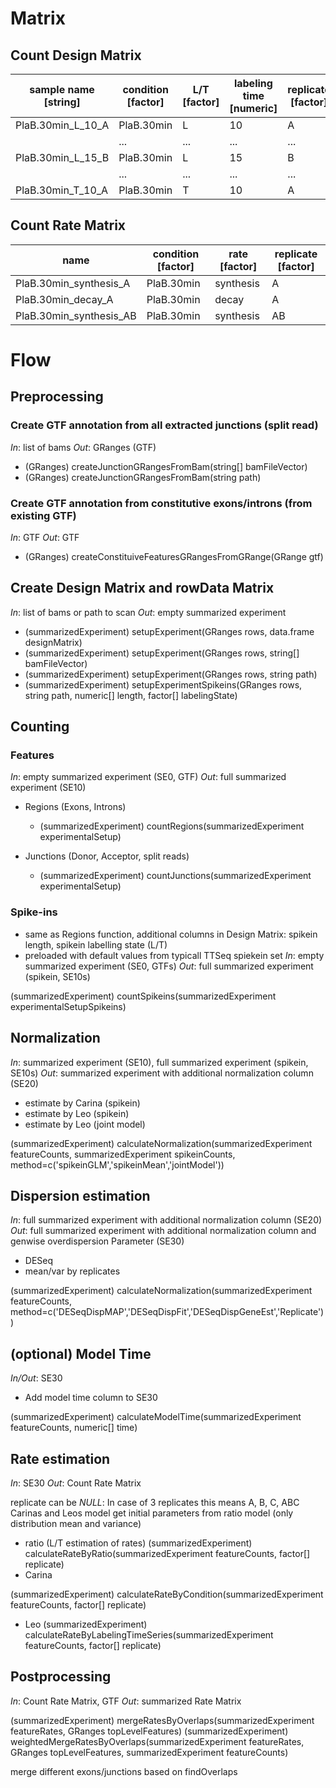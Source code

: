 # Matrix
## Count Design Matrix
| sample name [string] | condition [factor] | L/T [factor] | labeling time [numeric] | replicate [factor] | filename [string]     |
|----------------------|--------------------|--------------|-------------------------|--------------------|-----------------------|
| PlaB.30min_L_10_A    | PlaB.30min         | L            | 10                      | A                  | PlaB.30min_L_10_A.bam |
|                      | ...                | ...          | ...                     | ...                | ...                   |
| PlaB.30min_L_15_B    | PlaB.30min         | L            | 15                      | B                  | PlaB.30min_L_15_B.bam |
|                      | ...                | ...          | ...                     | ...                | ...                   |
| PlaB.30min_T_10_A    | PlaB.30min         | T            | 10                      | A                  | PlaB.30min_T_10_A.bam |
## Count Rate Matrix
| name                    | condition [factor] | rate [factor] | replicate [factor] |
|-------------------------|--------------------|---------------|--------------------|
| PlaB.30min_synthesis_A  | PlaB.30min         | synthesis     | A                  |
| PlaB.30min_decay_A      | PlaB.30min         | decay         | A                  |
| PlaB.30min_synthesis_AB | PlaB.30min         | synthesis     | AB                 |

# Flow
## Preprocessing
### Create GTF annotation from all extracted junctions (split read)
*In*: list of bams
*Out*: GRanges (GTF)

- (GRanges) createJunctionGRangesFromBam(string[] bamFileVector)
- (GRanges) createJunctionGRangesFromBam(string path)

### Create GTF annotation from constitutive exons/introns (from existing GTF)
*In*: GTF
*Out*: GTF
- (GRanges) createConstituiveFeaturesGRangesFromGRange(GRange gtf)

## Create Design Matrix and rowData Matrix
*In*: list of bams or path to scan
*Out*: empty summarized experiment

- (summarizedExperiment) setupExperiment(GRanges rows, data.frame designMatrix)
- (summarizedExperiment) setupExperiment(GRanges rows, string[] bamFileVector)
- (summarizedExperiment) setupExperiment(GRanges rows, string path)
- (summarizedExperiment) setupExperimentSpikeins(GRanges rows, string path, numeric[] length, factor[] labelingState)

## Counting
### Features
*In*: empty summarized experiment (SE0, GTF)
*Out*: full summarized experiment (SE10)

- Regions (Exons, Introns)
	- (summarizedExperiment) countRegions(summarizedExperiment experimentalSetup)

- Junctions (Donor, Acceptor, split reads)
	- (summarizedExperiment) countJunctions(summarizedExperiment experimentalSetup)


### Spike-ins
- same as Regions function, additional columns in Design Matrix: spikein length, spikein labelling state (L/T)
- preloaded with default values from typicall TTSeq spiekein set
*In*: empty summarized experiment (SE0, GTFs)
*Out*: full summarized experiment (spikein, SE10s)

(summarizedExperiment) countSpikeins(summarizedExperiment experimentalSetupSpikeins)

## Normalization
*In*: summarized experiment (SE10), full summarized experiment (spikein, SE10s)
*Out*: summarized experiment with additional normalization column (SE20)
- estimate by Carina (spikein)
- estimate by Leo (spikein)
- estimate by Leo (joint model)

(summarizedExperiment) calculateNormalization(summarizedExperiment featureCounts, summarizedExperiment spikeinCounts, method=c('spikeinGLM','spikeinMean','jointModel'))

## Dispersion estimation
*In*: full summarized experiment with additional normalization column (SE20)
*Out*: full summarized experiment with additional normalization column and genwise overdispersion Parameter (SE30)
- DESeq
- mean/var by replicates

(summarizedExperiment) calculateNormalization(summarizedExperiment featureCounts, method=c('DESeqDispMAP','DESeqDispFit','DESeqDispGeneEst','Replicate'))

## (optional) Model Time
*In/Out*:  SE30
- Add model time column to SE30

(summarizedExperiment) calculateModelTime(summarizedExperiment featureCounts, numeric[] time)

## Rate estimation
*In*: SE30
*Out*: Count Rate Matrix

replicate can be *NULL*: In case of 3 replicates this means A, B, C, ABC
Carinas and Leos model get initial parameters from ratio model (only distribution mean and variance)


- ratio (L/T estimation of rates)
(summarizedExperiment) calculateRateByRatio(summarizedExperiment featureCounts, factor[] replicate)
- Carina

(summarizedExperiment) calculateRateByCondition(summarizedExperiment featureCounts, factor[] replicate)
- Leo
(summarizedExperiment) calculateRateByLabelingTimeSeries(summarizedExperiment featureCounts, factor[] replicate)

## Postprocessing
*In*: Count Rate Matrix, GTF
*Out*: summarized Rate Matrix

(summarizedExperiment) mergeRatesByOverlaps(summarizedExperiment featureRates, GRanges topLevelFeatures)
(summarizedExperiment) weightedMergeRatesByOverlaps(summarizedExperiment featureRates, GRanges topLevelFeatures, summarizedExperiment featureCounts)

merge different exons/junctions based on findOverlaps





